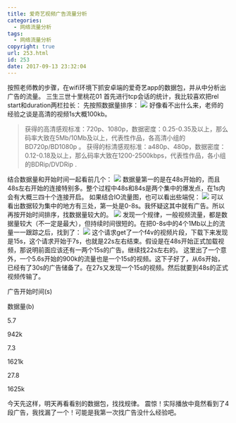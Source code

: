 ```yaml
---
title: 爱奇艺视频广告流量分析
categories:
  - 网络流量分析
tags:
  - 网络流量分析
copyright: true
url: 253.html
id: 253
date: 2017-09-13 23:32:04
---
```


按照老师教的步骤，在wifi环境下抓安卓端的爱奇艺app的数据包，并从中分析出广告的流量。 三生三世十里桃花01 首先进行tcp会话的统计，我比较喜欢把rel start和duration两栏拉长： 先按照数据量排序： ![](https://i.loli.net/2017/09/13/59b9519bf02ab.png) 好像看不出什么来，老师的经验之谈是高清的视频1s大概100kb。

<!-- more -->

> 获得的高清感观标准：720p、1080p，数据密度：0.25-0.35及以上，那么码率大致在5Mb/10Mb及以上，代表性作品，各高清小组的BD720p/BD1080p 。 获得的标清感观标准：a480p、480p，数据密度：0.12-0.18及以上，那么码率大致在1200-2500kbps，代表性作品，各小组的BDRip/DVDRip .

结合数据量和开始时间一起看前几个： ![](https://ooo.0o0.ooo/2017/09/13/59b951ef96f7d.png) 数据量第一的是在48s开始的，而且48s左右开始的连接特别多。整个过程中48s和84s是两个集中的爆发点，在1s内会有大概三四十个连接开启。 如果结合IO流量图，也可以看出些端倪： ![](https://i.loli.net/2017/09/13/59b952d80cd45.png) 可以看出数据较为集中的地方有三处，第一处是0-8s。我怀疑这其中就有广告。所以再按开始时间排序，找数据量较大的。 ![](https://i.loli.net/2017/09/13/59b9537c84ae7.png) 发现一个规律，一般视频流量，都是数据量较大（不一定是最大），但持续时间很短的。在把0-8s中的4个1Mb以上的流量一一跟踪之后，找到了： ![](https://i.loli.net/2017/09/13/59b954d3940ef.png) 这个请求get了一个f4v的视频片段，下载下来发现是15s，这个请求开始于7s，也就是22s左右结束。假设是在48s开始正式加载视频，那说明前面应该还有一两个15s的广告。继续找22s左右的。 这里出了一个意外，一个5.6s开始的900k的流量也是一个15s的视频。这下子好了，从6s开始，已经有了30s的广告储备了。在27s又发现一个15s的视频。然后就要到48s的正式视频传输了。

广告开始时间(s)

数据量(b)

5.7

942k

7.3

1621k

27.8

1625k

今天先这样，明天再看看别的数据包，找找规律。 震惊！实际播放中竟然看到了4段广告，我找漏了一个！可能是我第一次找广告没什么经验吧。
